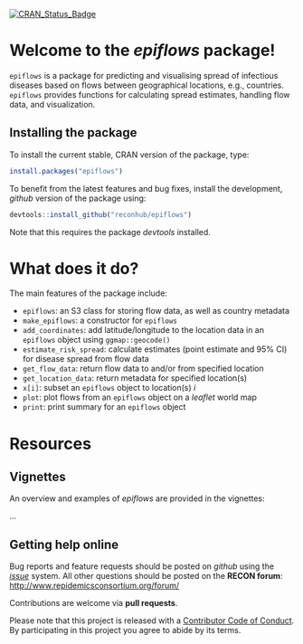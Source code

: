 
[![CRAN\_Status\_Badge](http://www.r-pkg.org/badges/version/epiflows)](https://cran.r-project.org/package=epiflows)

Welcome to the *epiflows* package!
==================================

`epiflows` is a package for predicting and visualising spread of infectious diseases based on flows between geographical locations, e.g., countries. `epiflows` provides functions for calculating spread estimates, handling flow data, and visualization.

Installing the package
----------------------

To install the current stable, CRAN version of the package, type:

``` r
install.packages("epiflows")
```

To benefit from the latest features and bug fixes, install the development, *github* version of the package using:

``` r
devtools::install_github("reconhub/epiflows")
```

Note that this requires the package *devtools* installed.

What does it do?
================

The main features of the package include:

-   `epiflows`: an S3 class for storing flow data, as well as country metadata
-   `make_epiflows`: a constructor for `epiflows`
-   `add_coordinates`: add latitude/longitude to the location data in an `epiflows` object using `ggmap::geocode()`
-   `estimate_risk_spread`: calculate estimates (point estimate and 95% CI) for disease spread from flow data
-   `get_flow_data`: return flow data to and/or from specified location
-   `get_location_data`: return metadata for specified location(s)
-   `x[i]`: subset an `epiflows` object to location(s) *i*
-   `plot`: plot flows from an `epiflows` object on a *leaflet* world map
-   `print`: print summary for an `epiflows` object

Resources
=========

Vignettes
---------

An overview and examples of *epiflows* are provided in the vignettes:

...

Getting help online
-------------------

Bug reports and feature requests should be posted on *github* using the [*issue*](http://github.com/reconhub/epiflows/issues) system. All other questions should be posted on the **RECON forum**: <br> <http://www.repidemicsconsortium.org/forum/>

Contributions are welcome via **pull requests**.

Please note that this project is released with a [Contributor Code of Conduct](CONDUCT.md). By participating in this project you agree to abide by its terms.
